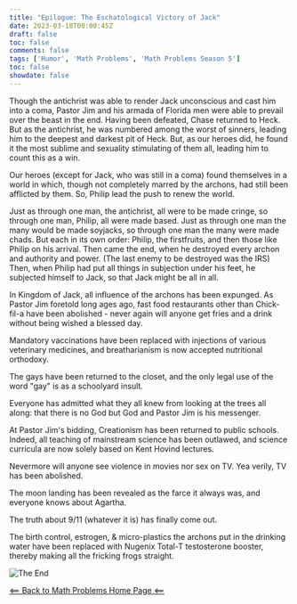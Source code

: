 ```yaml
---
title: "Epilogue: The Eschatological Victory of Jack"
date: 2023-03-18T00:00:45Z
draft: false
toc: false
comments: false
tags: ['Humor', 'Math Problems', 'Math Problems Season 5']
toc: false
showdate: false
---
```


Though the antichrist was able to render Jack unconscious and cast him into a coma, Pastor Jim and his armada of Florida men were able to prevail over the beast in the end. Having been defeated, Chase returned to Heck. But as the antichrist, he was numbered among the worst of sinners, leading him to the deepest and darkest pit of Heck. But, as our heroes did, he found it the most sublime and sexuality stimulating of them all, leading him to count this as a win.

Our heroes (except for Jack, who was still in a coma) found themselves in a world in which, though not completely marred by the archons, had still been afflicted by them. So, Philip lead the push to renew the world. 

Just as through one man, the antichrist, all were to be made cringe, so through one man, Philip, all were made based. Just as through one man the many would be made soyjacks, so through one man the many were made chads. But each in its own order: Philip, the firstfruits, and then those like Philip on his arrival. Then came the end, when he destroyed every archon and authority and power. (The last enemy to be destroyed was the IRS) Then, when Philip had put all things in subjection under his feet, he subjected himself to Jack, so that Jack might be all in all.

In Kingdom of Jack, all influence of the archons has been expunged. As Pastor Jim foretold long ages ago, fast food restaurants other than Chick-fil-a have been abolished - never again will anyone get fries and a drink without being wished a blessed day. 

Mandatory vaccinations have been replaced with injections of various veterinary medicines, and breatharianism is now accepted nutritional orthodoxy.

The gays have been returned to the closet, and the only legal use of the word "gay" is as a schoolyard insult.

Everyone has admitted what they all knew from looking at the trees all along: that there is no God but God and Pastor Jim is his messenger.

At Pastor Jim's bidding, Creationism has been returned to public schools. Indeed, all teaching of mainstream science has been outlawed, and science curricula are now solely based on Kent Hovind lectures.

Nevermore will anyone see violence in movies nor sex on TV. Yea verily, TV has been abolished.

The moon landing has been revealed as the farce it always was, and everyone knows about Agartha. 

The truth about 9/11 (whatever it is) has finally come out. 

The birth control, estrogen, & micro-plastics the archons put in the drinking water have been replaced with Nugenix Total-T testosterone booster, thereby making all the fricking frogs straight.

![The End](/The-End.jpg)

[<== Back to Math Problems Home Page <==](/humor/problems/#season-five-parousia)
